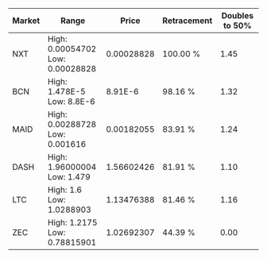 | Market | Range | Price| Retracement | Doubles to 50% |
| --- | --- | --- | --- | --- |
| NXT | High: 0.00054702<br />Low: 0.00028828 | 0.00028828 | 100.00 % | 1.45 |
| BCN | High: 1.478E-5<br />Low: 8.8E-6 | 8.91E-6 | 98.16 % | 1.32 |
| MAID | High: 0.00288728<br />Low: 0.001616 | 0.00182055 | 83.91 % | 1.24 |
| DASH | High: 1.96000004<br />Low: 1.479 | 1.56602426 | 81.91 % | 1.10 |
| LTC | High: 1.6<br />Low: 1.0288903 | 1.13476388 | 81.46 % | 1.16 |
| ZEC | High: 1.2175<br />Low: 0.78815901 | 1.02692307 | 44.39 % | 0.00 |
